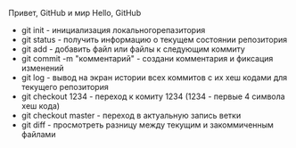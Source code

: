 Привет, GitHub и мир
Hello, GitHub
* git init - инициализация локальногорепазитория   
* git status - получить информацию о текущем состоянии репозитория
* git add - добавить файл или файлы к следующим коммиту 
* git commit -m "комментарий" - создани комментария и фиксация изменений
* git log - вывод на экран истории всех коммитов с их хеш кодами для текущего репозитория
* git checkout 1234 - переход к комиту 1234 (1234 - первые 4 символа хеш кода)
* git checkout master - переход в актуальную запись ветки 
* git diff - просмотреть разницу между текущим и закоммиченным файлами 

